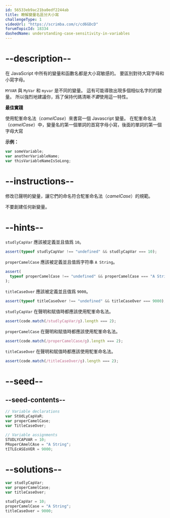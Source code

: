 ```yaml
---
id: 56533eb9ac21ba0edf2244ab
title: 瞭解變量名區分大小寫
challengeType: 1
videoUrl: "https://scrimba.com/c/cd6GDcD"
forumTopicId: 18334
dashedName: understanding-case-sensitivity-in-variables
---
```


# --description--

在 JavaScript 中所有的變量和函數名都是大小寫敏感的。 要區別對待大寫字母和小寫字母。

`MYVAR` 與 `MyVar` 和 `myvar` 是不同的變量。 這有可能導致出現多個相似名字的的變量。 所以強烈地建議你，爲了保持代碼清晰*不要*使用這一特性。

**最佳實踐**

使用駝峯命名法（<dfn>camelCase</dfn>）來書寫一個 Javascript 變量。 在駝峯命名法（<dfn>camelCase</dfn>）中，變量名的第一個單詞的首寫字母小寫，後面的單詞的第一個字母大寫

**示例：**

```js
var someVariable;
var anotherVariableName;
var thisVariableNameIsSoLong;
```

# --instructions--

修改已聲明的變量，讓它們的命名符合駝峯命名法（<dfn>camelCase</dfn>）的規範。

不要創建任何新變量。

# --hints--

`studlyCapVar` 應該被定義並且值爲 `10`。

```js
assert(typeof studlyCapVar !== "undefined" && studlyCapVar === 10);
```

`properCamelCase` 應該被定義並且值爲字符串 `A String`。

```js
assert(
  typeof properCamelCase !== "undefined" && properCamelCase === "A String"
);
```

`titleCaseOver` 應該被定義並且值爲 `9000`。

```js
assert(typeof titleCaseOver !== "undefined" && titleCaseOver === 9000);
```

`studlyCapVar` 在聲明和賦值時都應該使用駝峯命名法。

```js
assert(code.match(/studlyCapVar/g).length === 2);
```

`properCamelCase` 在聲明和賦值時都應該使用駝峯命名法。

```js
assert(code.match(/properCamelCase/g).length === 2);
```

`titleCaseOver` 在聲明和賦值時都應該使用駝峯命名法。

```js
assert(code.match(/titleCaseOver/g).length === 2);
```

# --seed--

## --seed-contents--

```js
// Variable declarations
var StUdLyCapVaR;
var properCamelCase;
var TitleCaseOver;

// Variable assignments
STUDLYCAPVAR = 10;
PRoperCAmelCAse = "A String";
tITLEcASEoVER = 9000;
```

# --solutions--

```js
var studlyCapVar;
var properCamelCase;
var titleCaseOver;

studlyCapVar = 10;
properCamelCase = "A String";
titleCaseOver = 9000;
```
